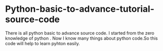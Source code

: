 # Python-basic-to-advance-tutorial-source-code
There is all python basic to advance source code. I started from the zero knowledge of python .
Now I know many things about python code.So this code will help to learn pyhton easily.
